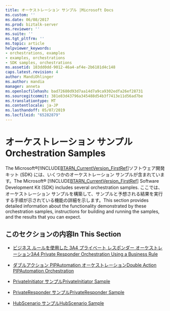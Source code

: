 ```yaml
---
title: オーケストレーション サンプル |Microsoft Docs
ms.custom: ''
ms.date: 06/08/2017
ms.prod: biztalk-server
ms.reviewer: ''
ms.suite: ''
ms.tgt_pltfrm: ''
ms.topic: article
helpviewer_keywords:
- orchestrations, examples
- examples, orchestrations
- SDK samples, orchestrations
ms.assetid: 183dd0dd-9012-46a4-af4e-2b6181d4c148
caps.latest.revision: 4
author: MandiOhlinger
ms.author: mandia
manager: anneta
ms.openlocfilehash: bad72680d93d7aa14d7a9ca9302edfa26ef28731
ms.sourcegitcommit: 381e83d43796a345488d54b3f7413e11d56ad7be
ms.translationtype: MT
ms.contentlocale: ja-JP
ms.lasthandoff: 05/07/2019
ms.locfileid: "65282879"
---
```

# <a name="orchestration-samples"></a><span data-ttu-id="962a3-102">オーケストレーション サンプル</span><span class="sxs-lookup"><span data-stu-id="962a3-102">Orchestration Samples</span></span>
<span data-ttu-id="962a3-103">The Microsoft®[!INCLUDE[BTARN_CurrentVersion_FirstRef](../../includes/btarn-currentversion-firstref-md.md)]ソフトウェア開発キット (SDK) には、いくつかのオーケストレーション サンプルが含まれています。</span><span class="sxs-lookup"><span data-stu-id="962a3-103">The Microsoft® [!INCLUDE[BTARN_CurrentVersion_FirstRef](../../includes/btarn-currentversion-firstref-md.md)] Software Development Kit (SDK) includes several orchestration samples.</span></span> <span data-ttu-id="962a3-104">ここでは、オーケストレーション サンプルを構築して、サンプルと予想される結果を実行する手順が示されている機能の詳細を示します。</span><span class="sxs-lookup"><span data-stu-id="962a3-104">This section provides detailed information about the functionality demonstrated by these orchestration samples, instructions for building and running the samples, and the results that you can expect.</span></span>  
  
## <a name="in-this-section"></a><span data-ttu-id="962a3-105">このセクションの内容</span><span class="sxs-lookup"><span data-stu-id="962a3-105">In This Section</span></span>  
  
-   [<span data-ttu-id="962a3-106">ビジネス ルールを使用した 3A4 プライベート レスポンダー オーケストレーション</span><span class="sxs-lookup"><span data-stu-id="962a3-106">3A4 Private Responder Orchestration Using a Business Rule</span></span>](../../adapters-and-accelerators/accelerator-rosettanet/3a4-private-responder-orchestration-using-a-business-rule.md)  
  
-   [<span data-ttu-id="962a3-107">ダブルアクション PIPAutomation オーケストレーション</span><span class="sxs-lookup"><span data-stu-id="962a3-107">Double Action PIPAutomation Orchestration</span></span>](../../adapters-and-accelerators/accelerator-rosettanet/double-action-pipautomation-orchestration.md)  
  
-   [<span data-ttu-id="962a3-108">PrivateInitiator サンプル</span><span class="sxs-lookup"><span data-stu-id="962a3-108">PrivateInitiator Sample</span></span>](../../adapters-and-accelerators/accelerator-rosettanet/privateinitiator-sample.md)  
  
-   [<span data-ttu-id="962a3-109">PrivateResponder サンプル</span><span class="sxs-lookup"><span data-stu-id="962a3-109">PrivateResponder Sample</span></span>](../../adapters-and-accelerators/accelerator-rosettanet/privateresponder-sample.md)  
  
-   [<span data-ttu-id="962a3-110">HubScenario サンプル</span><span class="sxs-lookup"><span data-stu-id="962a3-110">HubScenario Sample</span></span>](../../adapters-and-accelerators/accelerator-rosettanet/hubscenario-sample.md)